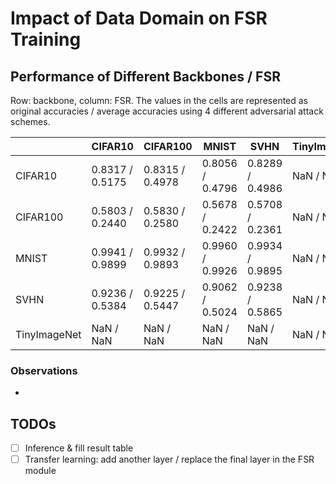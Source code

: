 # Impact of Data Domain on FSR Training

## Performance of Different Backbones / FSR
Row: backbone, column: FSR.
The values in the cells are represented as original accuracies / average accuracies using 4 different adversarial attack schemes.

|          | CIFAR10  | CIFAR100 | MNIST    | SVHN     |TinyImageNet |
|----------|----------|----------|----------|----------|----------|
| CIFAR10  | 0.8317 / 0.5175  | 0.8315 / 0.4978   |0.8056 / 0.4796    | 0.8289 / 0.4986  | NaN / NaN |
| CIFAR100 | 0.5803 / 0.2440   | 0.5830 / 0.2580   | 0.5678 / 0.2422   | 0.5708 / 0.2361  | NaN / NaN |
| MNIST    | 0.9941 / 0.9899  | 0.9932 / 0.9893  | 0.9960 / 0.9926  | 0.9934 / 0.9895  | NaN / NaN |
| SVHN     | 0.9236 / 0.5384  | 0.9225 / 0.5447  | 0.9062 / 0.5024  | 0.9238 / 0.5865  | NaN / NaN |
| TinyImageNet  | NaN / NaN | NaN / NaN | NaN / NaN | NaN / NaN | NaN / NaN |

### Observations
* 

## TODOs
- [ ] Inference & fill result table
- [ ] Transfer learning: add another layer / replace the final layer in the FSR module